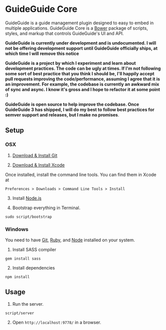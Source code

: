 # GuideGuide Core

GuideGuide is a guide management plugin designed to easy to embed in multiple applications. GuideGuide Core is a [Bower](http://bower.io/) package of scripts, styles, and markup that controls GuideGuide's UI and API.

**GuideGuide is currently under development and is undocumented. I will not be offering development support until GuideGuide officially ships, at which time I will remove this notice**

**GuideGuide is a project by which I experiment and learn about development practices. The code can be ugly at times. If I'm not following some sort of best practice that you think I should be, I'll happily accept pull requests improving the code/performance, assuming I agree that it is an improvement. For example, the codebase is currently an awkward mix of sync and async. I know it's gross and I hope to refactor it at some point :)**

**GuideGuide is open source to help improve the codebase. Once GuideGuide 3 has shipped, I will do my best to follow best practices for semver support and releases, but I make no promises**.

## Setup

### OSX

1. [Download & Install Git](http://git-scm.com/download)

2. [Download & Install Xcode](http://developer.apple.com/xcode/)

  Once installed, install the command line tools. You can find them in Xcode at

  `Preferences > Downloads > Command Line Tools > Install`

3. Install [Node.js](http://nodejs.org/)

4. Bootstrap everything in Terminal.

  ```
  sudo script/bootstrap
  ```

### Windows

You need to have [Git](http://git-scm.com/download), [Ruby](http://www.rubyinstaller.org/),
and [Node](http://nodejs.org/) installed on your system.

1. Install SASS compiler

  ```
  gem install sass
  ```
2. Install dependencies

  ```
  npm install
  ```

## Usage

1. Run the server.

  ```
  script/server
  ```

2. Open `http://localhost:9778/` in a browser.

